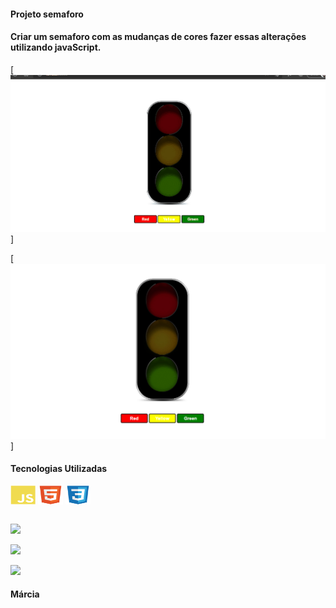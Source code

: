 #### Projeto semaforo
#### Criar um semaforo com as mudanças de cores fazer essas alterações utilizando javaScript.


[<img src='src/img/tela-semaforo.gif'>]

[<img src='src/img/semaforo.png'>]

#### Tecnologias Utilizadas

 <img align="center" alt="Js" height="30" width="40" src="https://raw.githubusercontent.com/devicons/devicon/master/icons/javascript/javascript-plain.svg">
   
  <img align="center" alt="HTML" height="30" width="40" src="https://raw.githubusercontent.com/devicons/devicon/master/icons/html5/html5-original.svg">
  <img align="center" alt="CSS" height="30" width="40" src="https://raw.githubusercontent.com/devicons/devicon/master/icons/css3/css3-original.svg">

<br>
<br>

 <a href="https://www.instagram.com/marciaagostinho27/ " target="_blank"><img src="https://img.shields.io/badge/-Instagram-%23E4405F?style=for-the-badge&logo=instagram&logoColor=white" target="_blank"></a>
  

<a href="mailto: marciaagostinho27@gmail.com "> <img
                src="https://img.shields.io/badge/-Gmail-%23333?style=for-the-badge&logo=gmail&logoColor=white"
                target="_blank">
        </a>

 
<a href="https://www.linkedin.com/in/marcia-agostinho" target="_blank"><img src="https://img.shields.io/badge/-LinkedIn-%230077B5?style=for-the-badge&logo=linkedin&logoColor=white" target="_blank"></a> 


#### Márcia 